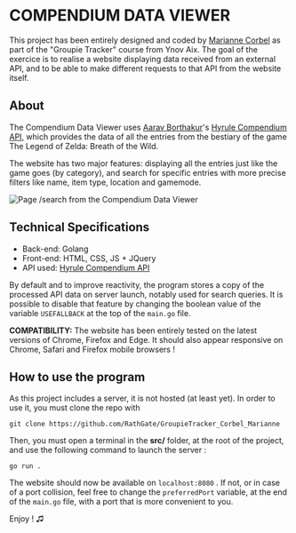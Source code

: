 # COMPENDIUM DATA VIEWER

This project has been entirely designed and coded by [Marianne Corbel](https://github.com/RathGate) as part of the "Groupie Tracker" course from Ynov Aix. The goal of the exercice is to realise a website displaying data received from an external API, and to be able to make different requests to that API from the website itself.

## About
The Compendium Data Viewer uses [Aarav Borthakur](https://github.com/gadhagod)'s [Hyrule Compendium API](https://gadhagod.github.io/Hyrule-Compendium-API/#/), which provides the data of all the entries from the bestiary of the game The Legend of Zelda: Breath of the Wild.

The website has two major features: displaying all the entries just like the game goes (by category), and search for specific entries with more precise filters like name, item type, location and gamemode.

![Page /search from the Compendium Data Viewer](https://media.discordapp.net/attachments/1001959681004163103/1086648904340222003/image.png)

## Technical Specifications

-   Back-end: Golang
-   Front-end: HTML, CSS, JS + JQuery
-   API used:  [Hyrule Compendium API](https://gadhagod.github.io/Hyrule-Compendium-API/#/)

By default and to improve reactivity, the program stores a copy of the processed API data on server launch, notably used for search queries. It is possible to disable that feature by changing the boolean value of the variable `USEFALLBACK` at the top of the `main.go` file.

**COMPATIBILITY:** The website has been entirely tested on the latest versions of Chrome, Firefox and Edge. It should also appear responsive on Chrome, Safari and Firefox mobile browsers !

## How to use the program

As this project includes a server, it is not hosted (at least yet). In order to use it, you must clone the repo with

    git clone https://github.com/RathGate/GroupieTracker_Corbel_Marianne

Then, you must open a terminal in the **src/** folder, at the root of the project, and use the following command to launch the server :

    go run .

The website should now be available on `localhost:8080` . If not, or in case of a port collision, feel free to change the `preferredPort` variable, at the end of the `main.go` file, with a port that is more convenient to you.

Enjoy ! ♫
